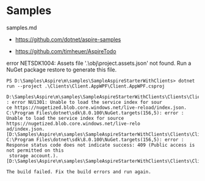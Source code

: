 # Samples

samples.md

*   https://github.com/dotnet/aspire-samples

*   https://github.com/timheuer/AspireTodo

error NETSDK1004: Assets file '.\obj\project.assets.json' not found. Run a NuGet package restore to generate this file.



```
PS D:\Samples\Aspire\m\samples\SampleAspireStarterWithClients> dotnet run --project .\Clients\Client.AppWPF\Client.AppWPF.csproj
```


```
D:\Samples\Aspire\m\samples\SampleAspireStarterWithClients\Clients\Client.AppWPF\Client.AppWPF.csproj : error NU1301: Unable to load the service index for sour
ce https://nugetized.blob.core.windows.net/live-reload/index.json.
C:\Program Files\dotnet\sdk\8.0.100\NuGet.targets(156,5): error : Unable to load the service index for source https://nugetized.blob.core.windows.net/live-relo
ad/index.json. [D:\Samples\Aspire\m\samples\SampleAspireStarterWithClients\Clients\Client.AppWPF\Client.AppWPF.csproj]
C:\Program Files\dotnet\sdk\8.0.100\NuGet.targets(156,5): error :   Response status code does not indicate success: 409 (Public access is not permitted on this
 storage account.). [D:\Samples\Aspire\m\samples\SampleAspireStarterWithClients\Clients\Client.AppWPF\Client.AppWPF.csproj]

The build failed. Fix the build errors and run again.
```
